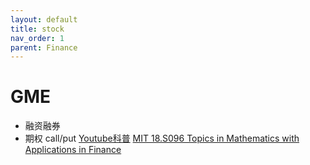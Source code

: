 ```yaml
---
layout: default
title: stock
nav_order: 1
parent: Finance
---
```


# GME
* 融资融券
* 期权 call/put
[Youtube科普](https://www.youtube.com/watch?v=KIe1MyD1m_o)
[MIT 18.S096 Topics in Mathematics with Applications in Finance](https://ocw.mit.edu/courses/mathematics/18-s096-topics-in-mathematics-with-applications-in-finance-fall-2013/)


